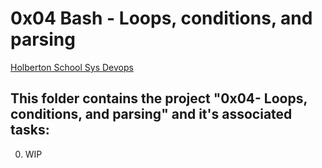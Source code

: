 # 0x04 Bash - Loops, conditions, and parsing

[Holberton School Sys Devops](https://github.com/Jilroge7/holberton-system_engineering-devops.git)

## This folder contains the project "0x04- Loops, conditions, and parsing" and it's associated tasks:
0. WIP
